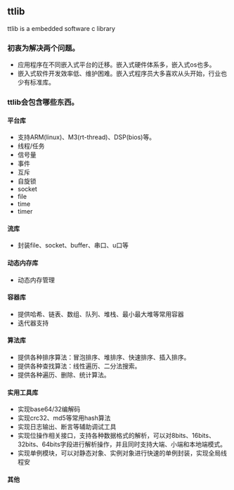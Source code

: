 ## ttlib 
ttlib is a embedded software c library

### 初衷为解决两个问题。

- 应用程序在不同嵌入式平台的迁移。嵌入式硬件体系多，嵌入式os也多。
- 嵌入式软件开发效率低、维护困难。嵌入式程序员大多喜欢从头开始，行业也少有标准库。
  
  
### ttlib会包含哪些东西。

#### 平台库
- 支持ARM(linux)、M3(rt-thread)、DSP(bios)等。
- 线程/任务
- 信号量
- 事件
- 互斥
- 自旋锁
- socket
- file
- time
- timer
  
#### 流库
- 封装file、socket、buffer、串口、u口等
  
#### 动态内存库
- 动态内存管理
  
#### 容器库
- 提供哈希、链表、数组、队列、堆栈、最小最大堆等常用容器
- 迭代器支持

#### 算法库
- 提供各种排序算法：冒泡排序、堆排序、快速排序、插入排序。
- 提供各种查找算法：线性遍历、二分法搜索。
- 提供各种遍历、删除、统计算法。
  
#### 实用工具库
- 实现base64/32编解码
- 实现crc32、md5等常用hash算法
- 实现日志输出、断言等辅助调试工具
- 实现位操作相关接口，支持各种数据格式的解析，可以对8bits、16bits、32bits、64bits字段进行解析操作，并且同时支持大端、小端和本地端模式。
- 实现单例模块，可以对静态对象、实例对象进行快速的单例封装，实现全局线程安

#### 其他